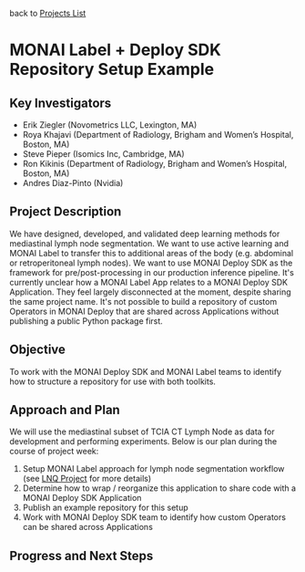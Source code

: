 back to [Projects List](../../README.md#ProjectsList)

# MONAI Label + Deploy SDK Repository Setup Example

## Key Investigators
- Erik Ziegler (Novometrics LLC, Lexington, MA)
- Roya Khajavi (Department of Radiology, Brigham and Women’s Hospital, Boston, MA)
- Steve Pieper (Isomics Inc, Cambridge, MA)
- Ron Kikinis (Department of Radiology, Brigham and Women’s Hospital, Boston, MA)
- Andres Diaz-Pinto (Nvidia)
  
## Project Description
We have designed, developed, and validated deep learning methods for mediastinal lymph node segmentation. We want to use active learning and MONAI Label to transfer this to additional areas of the body (e.g. abdominal or retroperitoneal lymph nodes). We want to use MONAI Deploy SDK as the framework for pre/post-processing in our production inference pipeline. It's currently unclear how a MONAI Label App relates to a MONAI Deploy SDK Application. They feel largely disconnected at the moment, despite sharing the same project name. It's not possible to build a repository of custom Operators in MONAI Deploy that are shared across Applications without publishing a public Python package first.

## Objective

To work with the MONAI Deploy SDK and MONAI Label teams to identify how to structure a repository for use with both toolkits. 

## Approach and Plan

We will use the mediastinal subset of TCIA CT Lymph Node as data for development and performing experiments. Below is our plan during the course of project week:
1. Setup MONAI Label approach for lymph node segmentation workflow (see [LNQ Project](../LNQ/README.md) for more details)
2. Determine how to wrap / reorganize this application to share code with a MONAI Deploy SDK Application
3. Publish an example repository for this setup
4. Work with MONAI Deploy SDK team to identify how custom Operators can be shared across Applications
   
## Progress and Next Steps

